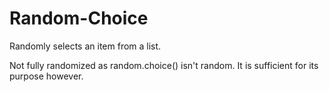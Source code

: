 # Random-Choice
Randomly selects an item from a list.

Not fully randomized as random.choice() isn't random. It is sufficient for its purpose however.
